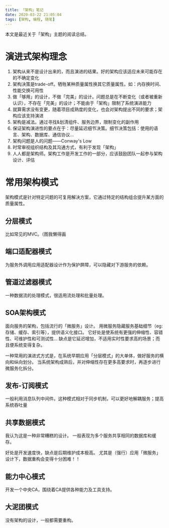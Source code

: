 ```yaml
---
title: 「架构」笔记
date: 2020-03-22 21:05:04
tags: [架构, 编程, 随笔]
---
```


本文是最近关于「架构」主题的阅读总结。

<!-- more -->

# 演进式架构理念
1. 架构从来不是设计出来的，而且演进的结果。好的架构应该适应未来可能存在的不确定变化
2. 架构决策是trade-off。牺牲某种质量属性换其它质量属性。如：内存换时间、性能交换可用性
3. 做「够用」的设计，不做「完美」的设计。问题总是在不断变化（或者被重新认识），不存在「完美」的设计；不能由于「架构」限制了系统演进能力
4. 就算需求没有变更，随着项目成熟度的变化，也会对架构提出不同的要求；架构应该支持演进
5. 架构是减法。通过寻找&划清组件、服务边界，限制变化的副作用
6. 保证架构演进性的要点在于：尽量延迟细节决策。细节决策包括：使用的语言、架构、数据库、通信协议...
7. 架构问题是人的问题——Conway's Low
8. 时常审视组织结构及其沟通方式，有利于发现「架构」
9. 人人都是架构师。架构工作是开发工作的一部分，应该鼓励团队一起参与架构设计、评估


# 常用架构模式
架构模式是针对特定问题的可复用解决方案，它通过特定的结构组合提升某方面的质量属性。

## 分层模式

比如常见的MVC。（图我懒得画

## 端口适配器模式

为服务外调用应用适配器设计作为保护屏障，可以隐藏对下游服务的依赖。

## 管道过滤器模式

一种数据流的处理模式，很适用流处理和批量处理。

## SOA架构模式

面向服务的架构，包括流行的「微服务」设计。
用微服务隐藏服务基础细节（eg: 存储、缓存、索引等），提供语义化接口。
它好处是使系统有更强的伸缩性、容错性、可维护性和可测试性... 
缺点是它延迟增加，不适用实时性要求高的场景；而且便系统变得复杂。

一种常用的演进式方式是，在系统早期应用「分层模式」的大单体，做好服务的横向和纵向划分。
当系统架构成熟后，并对伸缩性存在更多高要求时，再逐步进行微服务化拆分。

## 发布-订阅模式

一般利用消息队列中间件。这种模式相对于同步机制，可以更好地解耦服务；提高系统吞吐量

## 共享数据模式

我认为这是一种非常糟糕的设计。
一般表现为多个服务共享相同的数据库和缓存。

好处是开发速度快，缺点是后期维护成本极高。
尤其是（强行）应用「微服务」设计下，数据重构会变得十分困难！！

## 能力中心模式

开发一个中央CA，围绕着CA提供各种能力及工具支持。

## 大泥团模式

没有架构的设计，一般都需要重构。

